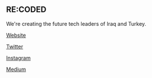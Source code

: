 
## RE:CODED

We're creating the future tech leaders of Iraq and Turkey.


[Website](https://www.re-coded.com)

[Twitter](https://twitter.com/recodedofficial)

[Instagram](https://www.instagram.com/recodedofficial/)

[Medium](https://medium.com/re-coded)



